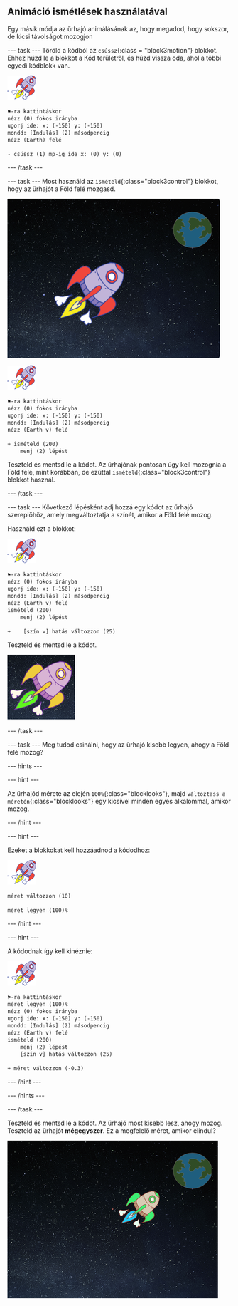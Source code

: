 ## Animáció ismétlések használatával

Egy másik módja az űrhajó animálásának az, hogy megadod, hogy sokszor, de kicsi távolságot mozogjon

\--- task \--- Töröld a kódból az `csússz`{:class = "block3motion"} blokkot. Ehhez húzd le a blokkot a Kód területről, és húzd vissza oda, ahol a többi egyedi kódblokk van.

![Űrhajó szereplő](images/sprite-spaceship.png)

```blocks3
⚑-ra kattintáskor
nézz (0) fokos irányba
ugorj ide: x: (-150) y: (-150)
mondd: [Indulás] (2) másodpercig
nézz (Earth) felé

- csússz (1) mp-ig ide x: (0) y: (0)
```

\--- /task \---

\--- task \--- Most használd az `ismételd`{:class="block3control"} blokkot, hogy az űrhajót a Föld felé mozgasd.

![Űrhajó animáció tesztelése](images/space-animate-stage.png)

![Űrhajó szereplő](images/sprite-spaceship.png)

```blocks3
⚑-ra kattintáskor
nézz (0) fokos irányba
ugorj ide: x: (-150) y: (-150)
mondd: [Indulás] (2) másodpercig
nézz (Earth v) felé

+ ismételd (200)
    menj (2) lépést
```

Teszteld és mentsd le a kódot. Az űrhajónak pontosan úgy kell mozognia a Föld felé, mint korábban, de ezúttal `ismételd`{:class="block3control"} blokkot használ.

\--- /task \---

\--- task \--- Következő lépésként adj hozzá egy kódot az űrhajó szereplőhöz, amely megváltoztatja a színét, amikor a Föld felé mozog.

Használd ezt a blokkot:

![Űrhajó szereplő](images/sprite-spaceship.png)

```blocks3
⚑-ra kattintáskor
nézz (0) fokos irányba
ugorj ide: x: (-150) y: (-150)
mondd: [Indulás] (2) másodpercig
nézz (Earth v) felé
ismételd (200)
    menj (2) lépést

+    [szín v] hatás változzon (25)
```

Teszteld és mentsd le a kódot.

![Színváltó űrhajó tesztelése](images/space-colour-test.png)

\--- /task \---

\--- task \--- Meg tudod csinálni, hogy az űrhajó kisebb legyen, ahogy a Föld felé mozog?

\--- hints \---

\--- hint \---

Az űrhajód mérete az elején `100%`{:class="blocklooks"}, majd `változtass a méretén`{:class="blocklooks"} egy kicsivel minden egyes alkalommal, amikor mozog.

\--- /hint \---

\--- hint \---

Ezeket a blokkokat kell hozzáadnod a kódodhoz:

![Űrhajó szereplő](images/sprite-spaceship.png)

```blocks3
méret változzon (10)

méret legyen (100)%
```

\--- /hint \---

\--- hint \---

A kódodnak így kell kinéznie:

![Űrhajó szereplő](images/sprite-spaceship.png)

```blocks3
⚑-ra kattintáskor
méret legyen (100)%
nézz (0) fokos irányba
ugorj ide: x: (-150) y: (-150)
mondd: [Indulás] (2) másodpercig
nézz (Earth v) felé
ismételd (200)
    menj (2) lépést
    [szín v] hatás változzon (25)

+ méret változzon (-0.3)
```

\--- /hint \---

\--- /hints \---

\--- /task \---

Teszteld és mentsd le a kódot. Az űrhajó most kisebb lesz, ahogy mozog. Teszteld az űrhajót **mégegyszer**. Ez a megfelelő méret, amikor elindul?

![Zsugorodó űrhajó tesztelése](images/space-size-test.png)